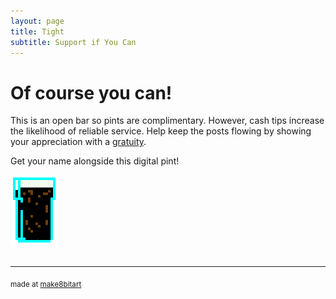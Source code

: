 ```yaml
---
layout: page
title: Tight
subtitle: Support if You Can 
---
```


# Of course you can!



This is an open bar so pints are complimentary. However, cash tips increase the likelihood of reliable service. Help keep the posts flowing by showing your appreciation with a [gratuity](https://www.paypal.me/EndlessPint/5).

Get your name alongside this digital pint! 

<img src="/support/img/digipint01.png" width="15%">

<br>
<br>

--- 

<sub>made at [make8bitart](https://make8bitart.com/)</sub>
